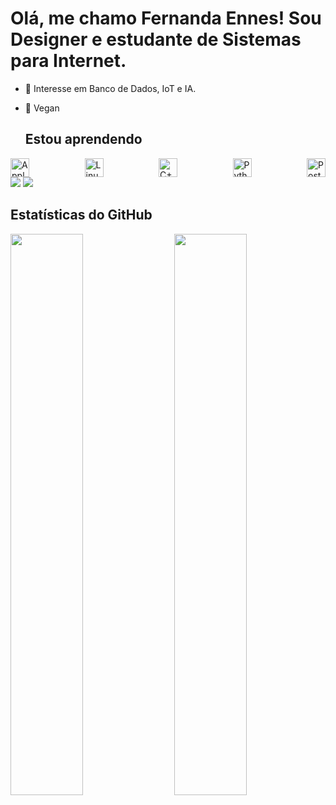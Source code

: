 # Olá, me chamo Fernanda Ennes! Sou Designer e estudante de Sistemas para Internet.
- 🔭 Interesse em Banco de Dados, IoT e IA.
- 🌱 Vegan

  ## Estou aprendendo
  
<div style="display: flex; justify-content: space-between;">
  <img src="https://cdn.jsdelivr.net/gh/devicons/devicon/icons/apple/apple-original.svg" width="30" height="30" alt="Apple" />
  <img src="https://cdn.jsdelivr.net/gh/devicons/devicon/icons/linux/linux-original.svg" width="30" height="30" alt="Linux" />
  <img src="https://cdn.jsdelivr.net/gh/devicons/devicon/icons/cplusplus/cplusplus-original.svg" width="30" height="30" alt="C++" />
  <img src="https://cdn.jsdelivr.net/gh/devicons/devicon/icons/python/python-original.svg" width="30" height="30" alt="Python" />
  <img src="https://cdn.jsdelivr.net/gh/devicons/devicon/icons/postgresql/postgresql-original.svg" width="30" height="30" alt="PostgreSQL" />
</div>

  <div>
<a href="https://instagram.com/ferennes" target="_blank"><img loading="lazy" src="https://img.shields.io/badge/-Instagram-%23E4405F?style=for-the-badge&logo=instagram&logoColor=white" target="_blank"></a>
<a href="https://www.linkedin.com/in/fernandaennes/" target="_blank"><img loading="lazy" src="https://img.shields.io/badge/-LinkedIn-%230077B5?style=for-the-badge&logo=linkedin&logoColor=white" target="_blank"></a>   
</div>

## Estatísticas do GitHub

<div>
  <img src="https://github-readme-stats.vercel.app/api/top-langs/?username=FerEnnes&layout=compact&langs_count=7&theme=dracula" align="left" width="48%" />
  <img src="https://github-readme-stats.vercel.app/api?username=FerEnnes&show_icons=true&theme=dracula&include_all_commits=true&count_private=true" align="right" width="48%" />
</div>

